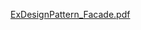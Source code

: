 [ExDesignPattern_Facade.pdf](https://github.com/user-attachments/files/17084653/ExDesignPattern_Facade.pdf)
